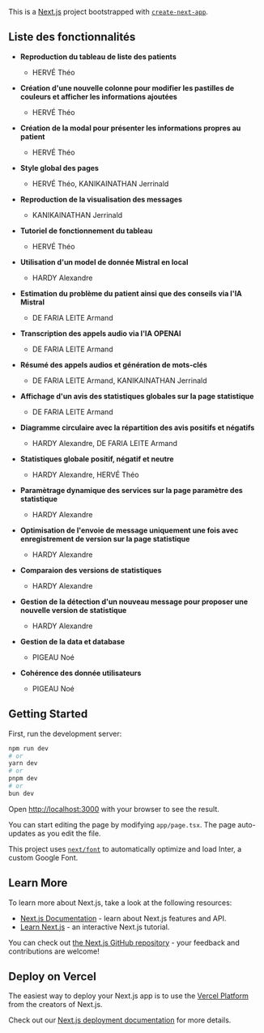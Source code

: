 This is a [Next.js](https://nextjs.org/) project bootstrapped with [`create-next-app`](https://github.com/vercel/next.js/tree/canary/packages/create-next-app).

## Liste des fonctionnalités

- **Reproduction du tableau de liste des patients**

  - HERVÉ Théo

- **Création d'une nouvelle colonne pour modifier les pastilles de couleurs et afficher les informations ajoutées**

  - HERVÉ Théo

- **Création de la modal pour présenter les informations propres au patient**

  - HERVÉ Théo

- **Style global des pages**

  - HERVÉ Théo, KANIKAINATHAN Jerrinald

- **Reproduction de la visualisation des messages**

  - KANIKAINATHAN Jerrinald

- **Tutoriel de fonctionnement du tableau**

  - HERVÉ Théo

- **Utilisation d'un model de donnée Mistral en local**

  - HARDY Alexandre

- **Estimation du problème du patient ainsi que des conseils via l'IA Mistral**

  - DE FARIA LEITE Armand

- **Transcription des appels audio via l'IA OPENAI**

  - DE FARIA LEITE Armand

- **Résumé des appels audios et génération de mots-clés**

  - DE FARIA LEITE Armand, KANIKAINATHAN Jerrinald

- **Affichage d'un avis des statistiques globales sur la page statistique**

  - DE FARIA LEITE Armand

- **Diagramme circulaire avec la répartition des avis positifs et négatifs**

  - HARDY Alexandre, DE FARIA LEITE Armand

- **Statistiques globale positif, négatif et neutre**

  - HARDY Alexandre, HERVÉ Théo

- **Paramètrage dynamique des services sur la page paramètre des statistique**

  - HARDY Alexandre

- **Optimisation de l'envoie de message uniquement une fois avec enregistrement de version sur la page statistique**

  - HARDY Alexandre

- **Comparaion des versions de statistiques**

  - HARDY Alexandre

- **Gestion de la détection d'un nouveau message pour proposer une nouvelle version de statistique**
  - HARDY Alexandre
- **Gestion de la data et database**

  - PIGEAU Noé

- **Cohérence des donnée utilisateurs**
  - PIGEAU Noé

## Getting Started

First, run the development server:

```bash
npm run dev
# or
yarn dev
# or
pnpm dev
# or
bun dev
```

Open [http://localhost:3000](http://localhost:3000) with your browser to see the result.

You can start editing the page by modifying `app/page.tsx`. The page auto-updates as you edit the file.

This project uses [`next/font`](https://nextjs.org/docs/basic-features/font-optimization) to automatically optimize and load Inter, a custom Google Font.

## Learn More

To learn more about Next.js, take a look at the following resources:

- [Next.js Documentation](https://nextjs.org/docs) - learn about Next.js features and API.
- [Learn Next.js](https://nextjs.org/learn) - an interactive Next.js tutorial.

You can check out [the Next.js GitHub repository](https://github.com/vercel/next.js/) - your feedback and contributions are welcome!

## Deploy on Vercel

The easiest way to deploy your Next.js app is to use the [Vercel Platform](https://vercel.com/new?utm_medium=default-template&filter=next.js&utm_source=create-next-app&utm_campaign=create-next-app-readme) from the creators of Next.js.

Check out our [Next.js deployment documentation](https://nextjs.org/docs/deployment) for more details.
